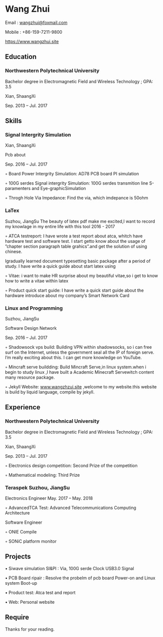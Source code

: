 

# Wang Zhui
Email : wangzhui@foxmail.com

Mobile : +86-159-7211-9800

https://www.wangzhui.site

## Education
### Northwestern Polytechnical University
Bachelor degree in Electromagnetic Field and Wireless Technology ; GPA: 3.5

Xian, ShaangXi

Sep. 2013 – Jul. 2017


## Skills
### Signal Intergrity Simulation
Xian, ShaangXi

Pcb about

Sep. 2016 – Jul. 2017

◦ Board Power Intergrity Simulation: AD78 PCB board PI simulation

◦ 100G serdes Signal intergrity Simulation: 100G serdes transmition line S-paramenters and Eye-graphicSimulation

◦ Throgh Hole Via Impedance: Find the via, which imdepance is 50ohm

### LaTex
Suzhou, JiangSu
The beauty of latex pdf make me excited,I want to record my knowlage in my entire life with this tool
2016 - 2017

◦ ATCA testreport: I have wrote a test report about atca, whitch have hardware test and software test. I start getto know about the usage of ”chapter section paragraph table grahics”.and get the solution of using chinese. 

Igradually learned document typesetting basic package after a period of study. I have write a quick guide about start latex using

◦ Vitae: i want to make HR surprise about my beautiful vitae,so i get to know how to write a vitae within latex

◦ Product quick start guide: I have write a quick start guide about the hardware introduce about my company’s Smart Network Card

### Linux and Programming
Suzhou, JiangSu

Software Design Network

Sep. 2016 – Jul. 2017

◦ Shadowsock vps build: Building VPN within shadowsocks, so i can free surf on the Internet, unless the government seal all the IP of foreign serve. I’m really exciting about this. I can get more knowledge on YouTube.

◦ Mincraft serve buildding: Build Mincraft Serve,in linux system.when i begin to study linux ,I have built a Academic Minecraft Servewitch content many resource package.

◦ Jekyll Website: www.wangzhzui.site ,welcome to my website.this website is build by liquid language, compile by jekyll.

## Experience
### Northwestern Polytechnical University
Bachelor degree in Electromagnetic Field and Wireless Technology ; GPA: 3.5

Xian, ShaangXi

Sep. 2013 – Jul. 2017

◦ Electronics design competition: Second Prize of the competition

◦ Mathematical modeling: Third Prize

### Teraspek Suzhou, JiangSu
Electronics Engineer May. 2017 – May. 2018

◦ AdvancedTCA Test: Advanced Telecommunications Computing Architecture

Software Engineer 

◦ ONIE Compile

◦ SONiC platform monitor


## Projects
• Siwave simulation SI&PI : Via, 100G serde Clock USB3.0 Signal

• PCB Board ripair : Resolve the probelm of pcb board Power-on and Linux system Boot-up

• Product test: Atca test and report

• Web: Personal website

## Require
Thanks for your reading.

